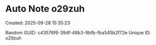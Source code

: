 ﻿# Auto Note o29zuh
Created: 2025-09-28 15:35:23

Random GUID: c43576f6-39df-46b3-9bfb-fba545b2f72e
Unique ID: o29zuh
